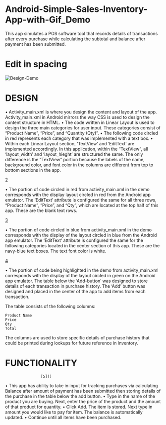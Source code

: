 # Android-Simple-Sales-Inventory-App-with-Gif_Demo
This app simulates a POS software tool that records details of transactions after every purchase while calculating the subtotal and balance after payment has been submitted.

# Edit in spacing 
![Design-Demo](https://user-images.githubusercontent.com/20470279/103328046-3fd37480-4a25-11eb-9a8f-b6f0f21d6cdc.gif)


 # DESIGN

•	Activity_main.xml is where you design the content and layout of the app. Activity_main.xml in Android mirrors the way CSS is used to design the content structure in HTML. 
•	The code written in Linear Layout is used to design the three main categories for user input. These categories consist of “Product Name”, “Price”, and “Quantity (Qty)”. 
•	The following code circled in red represents each category that was implemented with a text box.
•	Within each Linear Layout section, ‘TextView’ and ‘EditText’ are implemented accordingly. In this application, within the “TextView”, all ‘layout_width’ and ‘layout_hieght’ are structured the same. The only difference is the “TextView” portion because the labels of the name, background color, and font color in the columns are different from top to bottom sections in the app. 

[2]()

•	The portion of code circled in red from activity_main.xml in the demo corresponds with the display layout circled in red from the Android app emulator. The ‘EditText’ attribute is configured the same for all three rows, “Product Name”, “Price”, and “Qty”, which are located at the top half of this app. These are the blank text rows.

[3]()

•	The portion of code circled in blue from activity_main.xml in the demo corresponds with the display of the layout circled in blue from the Android app emulator. The ‘EditText’ attribute is configured the same for the following categories located in the center section of this app. These are the navy-blue text boxes. The text font color is white.

[4]()

•	The portion of code being highlighted in the demo from activity_main.xml corresponds with the display of the layout circled in green on the Android app emulator. The table below the ‘Add-button’ was designed to store details of each transaction in purchase history. The ‘Add’ button was designed and placed in the center of the app to  add items from each transaction. 

The table consists of the following columns: 

 	Product Name
 	Price
 	Qty
 	Total

The columns are used to store specific details of purchase history that could be printed during lookups for future reference in Inventory.  


 # FUNCTIONALITY
					[5]()

•	This app has ability to take in input for tracking purchases via calculating Balance after amount of payment has been submitted then storing details of the purchase in the table below the add button.
•	Type in the name of the product you are buying. Next, enter the price of the product and the amount of that product for quantity.
•	Click Add. The item is stored. Next type in amount you would like to pay for item. The balance is automatically updated. 
•	Continue until all items have been purchased.
